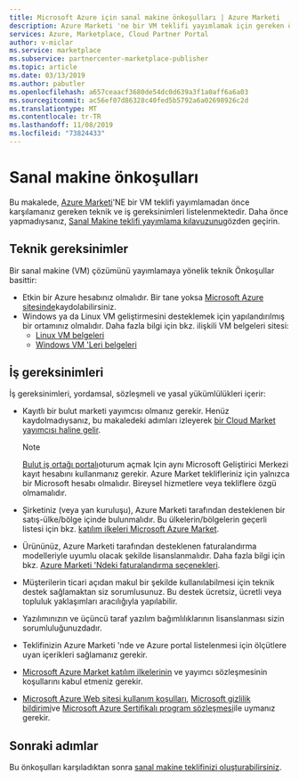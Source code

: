 ```yaml
---
title: Microsoft Azure için sanal makine önkoşulları | Azure Marketi
description: Azure Marketi 'ne bir VM teklifi yayımlamak için gereken önkoşulların listesi.
services: Azure, Marketplace, Cloud Partner Portal
author: v-miclar
ms.service: marketplace
ms.subservice: partnercenter-marketplace-publisher
ms.topic: article
ms.date: 03/13/2019
ms.author: pabutler
ms.openlocfilehash: a657ceaacf3680de54dc0d639a3f1a0aff6a6a03
ms.sourcegitcommit: ac56ef07d86328c40fed5b5792a6a02698926c2d
ms.translationtype: MT
ms.contentlocale: tr-TR
ms.lasthandoff: 11/08/2019
ms.locfileid: "73824433"
---
```

# <a name="virtual-machine-prerequisites"></a>Sanal makine önkoşulları

Bu makalede, [Azure Marketi](https://azuremarketplace.microsoft.com/marketplace/)'NE bir VM teklifi yayımlamadan önce karşılamanız gereken teknik ve iş gereksinimleri listelenmektedir.  Daha önce yapmadıysanız, [Sanal Makine teklifi yayımlama kılavuzunu](../../marketplace-virtual-machines.md)gözden geçirin.


## <a name="technical-requirements"></a>Teknik gereksinimler

Bir sanal makine (VM) çözümünü yayımlamaya yönelik teknik Önkoşullar basittir:

- Etkin bir Azure hesabınız olmalıdır. Bir tane yoksa [Microsoft Azure sitesinde](https://azure.microsoft.com)kaydolabilirsiniz.  
- Windows ya da Linux VM geliştirmesini desteklemek için yapılandırılmış bir ortamınız olmalıdır.  Daha fazla bilgi için bkz. ilişkili VM belgeleri sitesi:
    - [Linux VM belgeleri](https://docs.microsoft.com/azure/virtual-machines/linux/)
    - [Windows VM 'Leri belgeleri](https://docs.microsoft.com/azure/virtual-machines/windows/)


## <a name="business-requirements"></a>İş gereksinimleri

İş gereksinimleri, yordamsal, sözleşmeli ve yasal yükümlülükleri içerir: 

<!-- TD: Aren't most of these business requirements common to all AMP offerings?  If yes, then move to higher level, perhaps to the AMP section "Become a Cloud Marketplace Publisher" -->
<!-- TD: Need references for remaining docs/business reqs!-->

- Kayıtlı bir bulut marketi yayımcısı olmanız gerekir.  Henüz kaydolmadıysanız, bu makaledeki adımları izleyerek [bir Cloud Market yayımcısı haline gelir](https://docs.microsoft.com/azure/marketplace/become-publisher).

    > [!NOTE]
    > [Bulut iş ortağı portalı](https://cloudpartner.azure.com)oturum açmak Için aynı Microsoft Geliştirici Merkezi kayıt hesabını kullanmanız gerekir.
    > Azure Market teklifleriniz için yalnızca bir Microsoft hesabı olmalıdır. Bireysel hizmetlere veya tekliflere özgü olmamalıdır.
    
- Şirketiniz (veya yan kuruluşu), Azure Marketi tarafından desteklenen bir satış-ülke/bölge içinde bulunmalıdır.  Bu ülkelerin/bölgelerin geçerli listesi için bkz. [katılım ilkeleri Microsoft Azure Market](https://azure.microsoft.com/support/legal/marketplace/participation-policies/).
- Ürününüz, Azure Marketi tarafından desteklenen faturalandırma modelleriyle uyumlu olacak şekilde lisanslanmalıdır.  Daha fazla bilgi için bkz. [Azure Marketi 'Ndeki faturalandırma seçenekleri](https://docs.microsoft.com/azure/marketplace/billing-options-azure-marketplace). 
- Müşterilerin ticari açıdan makul bir şekilde kullanılabilmesi için teknik destek sağlamaktan siz sorumlusunuz. Bu destek ücretsiz, ücretli veya topluluk yaklaşımları aracılığıyla yapılabilir.
- Yazılımınızın ve üçüncü taraf yazılım bağımlılıklarının lisanslanması sizin sorumluluğunuzdadır.
- Teklifinizin Azure Marketi 'nde ve Azure portal listelenmesi için ölçütlere uyan içerikleri sağlamanız gerekir. <!-- TD: Meaning/links? -->
- [Microsoft Azure Market katılım ilkelerinin](https://azure.microsoft.com/support/legal/marketplace/participation-policies/) ve yayımcı sözleşmesinin koşullarını kabul etmeniz gerekir.
- [Microsoft Azure Web sitesi kullanım koşulları](https://azure.microsoft.com/support/legal/website-terms-of-use/), [Microsoft gizlilik bildirimi](https://privacy.microsoft.com/privacystatement)ve [Microsoft Azure Sertifikalı program sözleşmesi](https://azure.microsoft.com/support/legal/marketplace/certified-program-agreement/)ile uymanız gerekir.


## <a name="next-steps"></a>Sonraki adımlar

Bu önkoşulları karşıladıktan sonra [sanal makine teklifinizi oluşturabilirsiniz](./cpp-create-offer.md).
